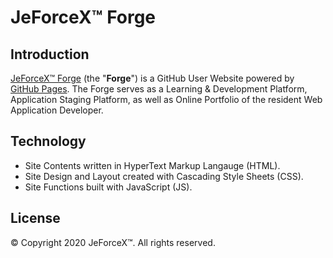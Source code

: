 # JeForceX™ Forge

## Introduction
[JeForceX™ Forge](https://jeforcex.github.io) (the "**Forge**") is a GitHub User Website powered by [GitHub Pages](https://pages.github.com). The Forge serves as a Learning & Development Platform, Application Staging Platform, as well as Online Portfolio of the resident Web Application Developer.

## Technology
* Site Contents written in HyperText Markup Langauge (HTML).
* Site Design and Layout created with Cascading Style Sheets (CSS).
* Site Functions built with JavaScript (JS).

## License
© Copyright 2020 JeForceX™. All rights reserved.